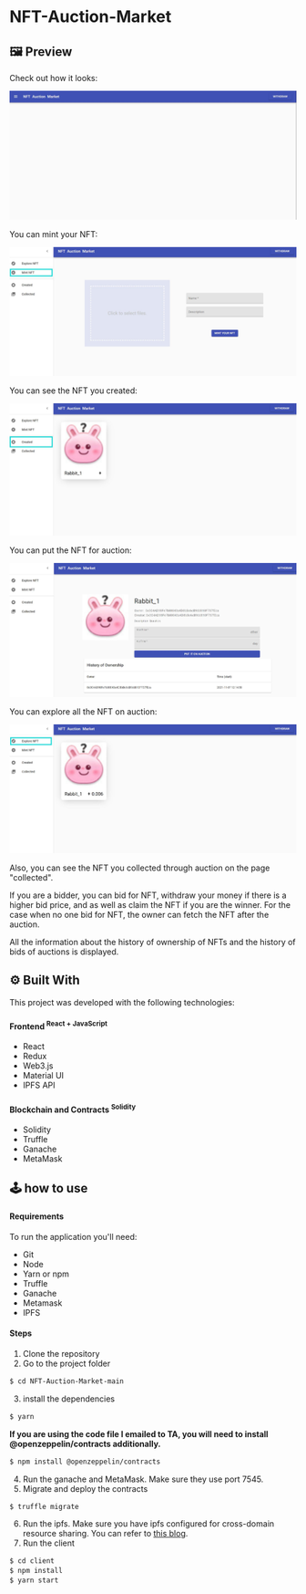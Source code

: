 # NFT-Auction-Market
## :framed_picture: Preview
Check out how it looks:

![image](client/src/assets/start.jpg)

You can mint your NFT:

![image](client/src/assets/mint.jpg)

You can see the NFT you created: 

![image](client/src/assets/created.jpg)

You can put the NFT for auction: 

![image](client/src/assets/single.jpg)

You can explore all the NFT on auction:

![image](client/src/assets/explore-nft-on-auction.jpg)

Also, you can see the NFT you collected through auction on the page "collected".

If you are a bidder, you can bid for NFT, withdraw your money if there is a higher bid price, and as well as claim the NFT if you are the winner.
For the case when no one bid for NFT, the owner can fetch the NFT after the auction.

All the information about the history of ownership of NFTs and the history of bids of auctions is displayed.


## :gear: Built With
This project was developed with the following technologies:

#### Frontend <sup>React + JavaScript<sup>
- React
- Redux
- Web3.js
- Material UI
- IPFS API

#### Blockchain and Contracts <sup>Solidity<sup>
- Solidity
- Truffle
- Ganache
- MetaMask
  
## :joystick: how to use
#### Requirements
To run the application you'll need:
- Git
- Node
- Yarn or npm
- Truffle
- Ganache
- Metamask
- IPFS

#### Steps
1. Clone the repository
2. Go to the project folder
``` bash
$ cd NFT-Auction-Market-main
```
3. install the dependencies
``` bash
$ yarn
```
  **If you are using the code file I emailed to TA, you will need to install @openzeppelin/contracts additionally.**
```bash
$ npm install @openzeppelin/contracts
```
4. Run the ganache and MetaMask. Make sure they use port 7545.
5. Migrate and deploy the contracts
``` bash
$ truffle migrate
```
6. Run the ipfs. Make sure you have ipfs configured for cross-domain resource sharing. You can refer to <a href="https://www.cnblogs.com/yinian/p/9836853.html" title="ipfs-cors">this blog</a>.
7. Run the client
``` bash
$ cd client
$ npm install
$ yarn start
```
  
  


